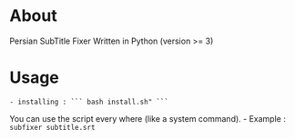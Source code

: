 # About
Persian SubTitle Fixer Written in Python (version >= 3)
# Usage
    - installing : ``` bash install.sh" ```
You can use the script every where (like a system command). 
    - Example : ``` subfixer subtitle.srt ```